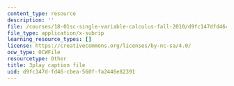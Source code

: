 ```yaml
---
content_type: resource
description: ''
file: /courses/18-01sc-single-variable-calculus-fall-2010/d9fc147dfd46cbea560ffa2446e82391_eHJuAByQf5A.srt
file_type: application/x-subrip
learning_resource_types: []
license: https://creativecommons.org/licenses/by-nc-sa/4.0/
ocw_type: OCWFile
resourcetype: Other
title: 3play caption file
uid: d9fc147d-fd46-cbea-560f-fa2446e82391
---
```

